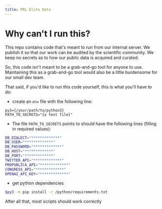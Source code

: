 ```yaml
---
title: PRL Elite Data
---
```




# Why can't I run this?

This repo contains code that's meant to run from our internal server. We publish it so that our work can be audited by the scientific community. We keep no secrets as to how our public data is acquired and curated.

So, this code isn't meant to be a grab-and-go tool for anyone to use. Maintaining this as a grab-and-go tool would also be a little burdensome for our small dev team.

That said, if you'd like to run this code yourself, this is what you'll have to do:

- create an `env` file with the following line:

```
py3={/your/path/to/python3}
PATH_TO_SECRETS="{a text file}"
```

- The file `PATH_TO_SECRETS` points to should have the following lines (filling in required values):
```bash
DB_DIALECT="*************"
DB_USER="*************"
DB_PASSWORD="*************"
DB_HOST="*************"
DB_PORT="*************"
TWITTER_API="*************"
PROPUBLICA_API="*************"
CONGRESS_API="*************"
OPENAI_API_KEY="*************"
```

- get python dependencies
```bash
$py3 -m pip install -r /python/requirements.txt
```

After all that, most scripts should work correctly
